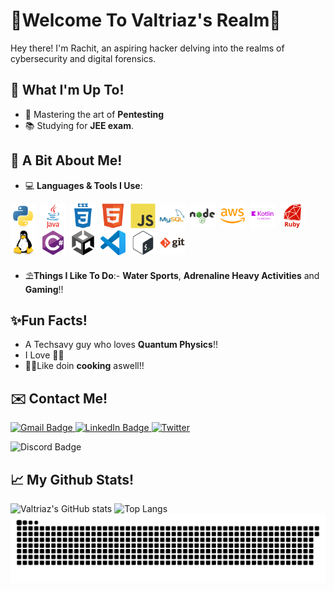 # 🌌Welcome To Valtriaz's Realm🌌

Hey there! I'm Rachit, an aspiring hacker delving into the realms of cybersecurity and digital forensics.

## 🌟 What I'm Up To!

- 🌱 Mastering the art of **Pentesting**
- 📚 Studying for **JEE exam**.

## 🚀 A Bit About Me!

- 💻 **Languages & Tools I Use**:
<div>
  <img src="https://github.com/devicons/devicon/blob/master/icons/python/python-original.svg" tittle="Python" alt="Python" width="40" height="40"/>&nbsp;
  <img src="https://github.com/devicons/devicon/blob/master/icons/java/java-original-wordmark.svg" title="Java" alt="Java" width="40" height="40"/>&nbsp;
  <img src="https://github.com/devicons/devicon/blob/master/icons/css3/css3-plain-wordmark.svg"  title="CSS3" alt="CSS" width="40" height="40"/>&nbsp;
  <img src="https://github.com/devicons/devicon/blob/master/icons/html5/html5-original.svg" title="HTML5" alt="HTML" width="40" height="40"/>&nbsp;
  <img src="https://github.com/devicons/devicon/blob/master/icons/javascript/javascript-original.svg" title="JavaScript" alt="JavaScript" width="40" height="40"/>&nbsp;
  <img src="https://github.com/devicons/devicon/blob/master/icons/mysql/mysql-original-wordmark.svg" title="MySQL"  alt="MySQL" width="40" height="40"/>&nbsp;
  <img src="https://github.com/devicons/devicon/blob/master/icons/nodejs/nodejs-original-wordmark.svg" title="NodeJS" alt="NodeJS" width="40" height="40"/>&nbsp;
  <img src="https://github.com/devicons/devicon/blob/master/icons/amazonwebservices/amazonwebservices-plain-wordmark.svg" title="AWS" alt="AWS" width="40" height="40"/>&nbsp;
  <img src="https://github.com/devicons/devicon/blob/master/icons/kotlin/kotlin-plain-wordmark.svg" title="Kotlin" alt="Kotlin" width="40" height="40"/>&nbsp;
  <img src="https://github.com/devicons/devicon/blob/master/icons/ruby/ruby-plain-wordmark.svg" title="Ruby" alt="ruby" width="40" height="40"/>&nbsp;
  <img src="https://github.com/devicons/devicon/blob/master/icons/linux/linux-original.svg" title="Linux" alt="Linux" width="40" height="40"/>&nbsp;
  <img src="https://github.com/devicons/devicon/blob/master/icons/csharp/csharp-original.svg" title="Csharp" alt="csharp" width="40" height="40"/>&nbsp;
  <img src="https://github.com/devicons/devicon/blob/master/icons/unity/unity-original.svg" title="Unity" alt="unity" width="40" height="40"/>&nbsp;
  <img src="https://github.com/devicons/devicon/blob/master/icons/vscode/vscode-original.svg" title="VS-Code" alt="vs-code" width="40" height="40"/>&nbsp;
  <img src="https://github.com/devicons/devicon/blob/master/icons/bash/bash-original.svg" title="Bash" alt=bash" width="40" height="40"/>&nbsp;
  <img src="https://github.com/devicons/devicon/blob/master/icons/git/git-original-wordmark.svg" title="Git" **alt="Git" width="40" height="40"/>
</div>

- ⛱️**Things I Like To Do**:- **Water Sports**, **Adrenaline Heavy Activities** and **Gaming**!!

## ✨Fun Facts!

- A Techsavy guy who loves **Quantum Physics**!!
- I Love **🍫🍫**
- 👨‍🍳Like doin **cooking** aswell!!

## ✉️ Contact Me!

<div id="badges">
  <a href="valtriaz@gmail.com">
    <img src="https://img.shields.io/badge/Gmail-D14836?style=for-the-badge&logo=gmail&logoColor=white" alt="Gmail Badge"/>
  </a>
  <a href="https://www.linkedin.com/in/rachit-rathi-267282301?utm_source=share&utm_campaign=share_via&utm_content=profile&utm_medium=android_app">
    <img src="https://img.shields.io/badge/LinkedIn-blue?style=for-the-badge&logo=linkedin&logoColor=white" alt="LinkedIn Badge"/>
  </a>
  <a href="https://x.com/valtriaz">
    <img src="https://img.shields.io/badge/Twitter-1DA1F2?style=for-the-badge&logo=twitter&logoColor=white" alt="Twitter"/>
  </a>


![Discord Badge](https://img.shields.io/badge/Discord-Valtriaz-blue.svg)
</div>

## 📈 My Github Stats!

  ![Valtriaz's GitHub stats](https://github-readme-stats.vercel.app/api?username=Valtriaz&theme=dark&show_icons=true)
  ![Top Langs](https://github-readme-stats.vercel.app/api/top-langs/?username=Valtriaz&theme=dark&layout=compact)
  ![Snake Animation](https://github.com/Valtriaz/Valtriaz/blob/manual-run-output/docker/github-contribution-grid-snake-dark.svg)
